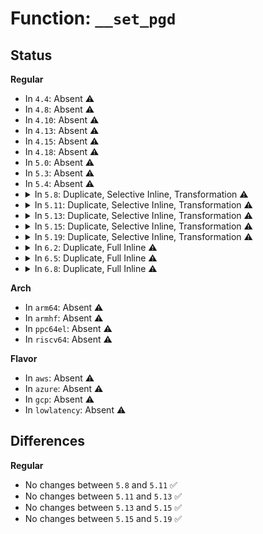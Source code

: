 # Function: <code>__set_pgd</code>

## Status
<b>Regular</b>
<ul>
<li>
In <code>4.4</code>: Absent ⚠️
</li>
<li>
In <code>4.8</code>: Absent ⚠️
</li>
<li>
In <code>4.10</code>: Absent ⚠️
</li>
<li>
In <code>4.13</code>: Absent ⚠️
</li>
<li>
In <code>4.15</code>: Absent ⚠️
</li>
<li>
In <code>4.18</code>: Absent ⚠️
</li>
<li>
In <code>5.0</code>: Absent ⚠️
</li>
<li>
In <code>5.3</code>: Absent ⚠️
</li>
<li>
In <code>5.4</code>: Absent ⚠️
</li>
<li>
<details>
<summary>In <code>5.8</code>: Duplicate, Selective Inline, Transformation ⚠️</summary>

```c
void __set_pgd(pgd_t *pgdp, pgd_t pgd);
```

**Collision:** Static Duplication

**Inline:** Selective

**Transformation:** True

**Instances:**

```
In arch/x86/entry/vsyscall/vsyscall_64.c (ffffffff82cc5acc)
Location: arch/x86/include/asm/paravirt.h:553
Inline: True
Inline callers:
  - arch/x86/entry/vsyscall/vsyscall_64.c:set_vsyscall_pgtable_user_bits
```
```
In arch/x86/xen/mmu_pv.c (ffffffff8102a496)
Location: arch/x86/include/asm/paravirt.h:553
Inline: False
Direct callers:
  - arch/x86/xen/mmu_pv.c:xen_relocate_p2m
  - arch/x86/xen/mmu_pv.c:xen_relocate_p2m
```
```
In arch/x86/kernel/ldt.c (ffffffff81038567)
Location: arch/x86/include/asm/paravirt.h:553
Inline: True
Inline callers:
  - arch/x86/kernel/ldt.c:map_ldt_struct_to_user
```
```
In arch/x86/kernel/machine_kexec_64.c (ffffffff81076ce7)
Location: arch/x86/include/asm/paravirt.h:553
Inline: True
Inline callers:
  - arch/x86/kernel/machine_kexec_64.c:init_transition_pgtable
```
```
In arch/x86/mm/init_64.c (ffffffff81084e91)
Location: arch/x86/include/asm/paravirt.h:553
Inline: True
Inline callers:
  - arch/x86/mm/init_64.c:sync_global_pgds_l5
  - arch/x86/mm/init_64.c:kernel_ident_mapping_init
Direct callers:
  - arch/x86/mm/init_64.c:__init_extra_mapping
```
```
In arch/x86/mm/fault.c (ffffffff81087d8f)
Location: arch/x86/include/asm/paravirt.h:553
Inline: True
Inline callers:
  - arch/x86/mm/fault.c:vmalloc_fault
```
```
In arch/x86/mm/pgtable.c (0)
Location: arch/x86/include/asm/paravirt.h:553
Inline: False
```
```
In arch/x86/mm/tlb.c (ffffffff8108ab39)
Location: arch/x86/include/asm/paravirt.h:553
Inline: True
Inline callers:
  - arch/x86/mm/tlb.c:sync_current_stack_to_mm
```
```
In arch/x86/mm/pat/set_memory.c (ffffffff8108cd48)
Location: arch/x86/include/asm/paravirt.h:553
Inline: True
Inline callers:
  - arch/x86/mm/pat/set_memory.c:populate_pgd
```
```
In arch/x86/mm/kaslr.c (ffffffff81094a1e)
Location: arch/x86/include/asm/paravirt.h:553
Inline: True
Direct callers:
  - arch/x86/mm/kaslr.c:init_trampoline_kaslr
```
```
In arch/x86/mm/pti.c (ffffffff81094b5e)
Location: arch/x86/include/asm/paravirt.h:553
Inline: True
Inline callers:
  - arch/x86/mm/pti.c:pti_user_pagetable_walk_p4d
```
```
In arch/x86/platform/uv/bios_uv.c (ffffffff82cec1dc)
Location: arch/x86/include/asm/paravirt.h:553
Inline: True
Inline callers:
  - arch/x86/platform/uv/bios_uv.c:efi_uv1_memmap_phys_epilog
```
```
In mm/memory.c (ffffffff8128cd88)
Location: arch/x86/include/asm/paravirt.h:553
Inline: True
Inline callers:
  - mm/memory.c:free_p4d_range
  - mm/memory.c:pgd_populate
```
```
In mm/pgtable-generic.c (ffffffff812a33bc)
Location: arch/x86/include/asm/paravirt.h:553
Inline: True
Inline callers:
  - mm/pgtable-generic.c:pgd_clear_bad
```
```
In mm/sparse-vmemmap.c (ffffffff812d1819)
Location: arch/x86/include/asm/paravirt.h:553
Inline: True
```
```
In arch/x86/power/hibernate_64.c (ffffffff81bba7a9)
Location: arch/x86/include/asm/paravirt.h:553
Inline: True
Inline callers:
  - arch/x86/power/hibernate_64.c:set_up_temporary_text_mapping
  - arch/x86/power/hibernate_64.c:set_up_temporary_text_mapping
```
**Symbols:**

```
ffffffff8102a496-ffffffff8102a4a3: __set_pgd (STB_LOCAL)
ffffffff81085ef1-ffffffff81085efe: __set_pgd (STB_LOCAL)
ffffffff81094a1e-ffffffff81094a35: __set_pgd.constprop.0 (STB_LOCAL)
```
</details>
</li>
<li>
<details>
<summary>In <code>5.11</code>: Duplicate, Selective Inline, Transformation ⚠️</summary>

```c
void __set_pgd(pgd_t *pgdp, pgd_t pgd);
```

**Collision:** Static Duplication

**Inline:** Selective

**Transformation:** True

**Instances:**

```
In arch/x86/entry/vsyscall/vsyscall_64.c (ffffffff82fb13c6)
Location: arch/x86/include/asm/paravirt.h:475
Inline: True
Inline callers:
  - arch/x86/entry/vsyscall/vsyscall_64.c:set_vsyscall_pgtable_user_bits
```
```
In arch/x86/xen/mmu_pv.c (ffffffff81bd2bf2)
Location: arch/x86/include/asm/paravirt.h:475
Inline: False
Direct callers:
  - arch/x86/xen/mmu_pv.c:xen_relocate_p2m
  - arch/x86/xen/mmu_pv.c:xen_relocate_p2m
```
```
In arch/x86/kernel/ldt.c (ffffffff81038f17)
Location: arch/x86/include/asm/paravirt.h:475
Inline: True
Inline callers:
  - arch/x86/kernel/ldt.c:map_ldt_struct_to_user
```
```
In arch/x86/kernel/machine_kexec_64.c (ffffffff81077317)
Location: arch/x86/include/asm/paravirt.h:475
Inline: True
Inline callers:
  - arch/x86/kernel/machine_kexec_64.c:init_transition_pgtable
```
```
In arch/x86/mm/init_64.c (ffffffff81086424)
Location: arch/x86/include/asm/paravirt.h:475
Inline: True
Inline callers:
  - arch/x86/mm/init_64.c:kernel_ident_mapping_init
Direct callers:
  - arch/x86/mm/init_64.c:__init_extra_mapping
  - arch/x86/mm/init_64.c:sync_global_pgds_l5
```
```
In arch/x86/mm/pgtable.c (0)
Location: arch/x86/include/asm/paravirt.h:475
Inline: False
```
```
In arch/x86/mm/pat/set_memory.c (ffffffff8108cafa)
Location: arch/x86/include/asm/paravirt.h:475
Inline: True
Inline callers:
  - arch/x86/mm/pat/set_memory.c:populate_pgd
```
```
In arch/x86/mm/kaslr.c (ffffffff81bda1d4)
Location: arch/x86/include/asm/paravirt.h:475
Inline: True
Direct callers:
  - arch/x86/mm/kaslr.c:init_trampoline_kaslr
```
```
In arch/x86/mm/pti.c (ffffffff81093f1e)
Location: arch/x86/include/asm/paravirt.h:475
Inline: True
Inline callers:
  - arch/x86/mm/pti.c:pti_user_pagetable_walk_p4d
```
```
In mm/memory.c (ffffffff812985dd)
Location: arch/x86/include/asm/paravirt.h:475
Inline: True
Inline callers:
  - mm/memory.c:free_p4d_range
  - mm/memory.c:pgd_populate
```
```
In mm/pgtable-generic.c (ffffffff812aecd0)
Location: arch/x86/include/asm/paravirt.h:475
Inline: True
Inline callers:
  - mm/pgtable-generic.c:pgd_clear_bad
```
```
In mm/sparse-vmemmap.c (ffffffff81be8c0a)
Location: arch/x86/include/asm/paravirt.h:475
Inline: True
```
```
In arch/x86/power/hibernate_64.c (ffffffff81bceed9)
Location: arch/x86/include/asm/paravirt.h:475
Inline: True
Inline callers:
  - arch/x86/power/hibernate_64.c:set_up_temporary_text_mapping
  - arch/x86/power/hibernate_64.c:set_up_temporary_text_mapping
```
**Symbols:**

```
ffffffff81bd2bf2-ffffffff81bd2bff: __set_pgd (STB_LOCAL)
ffffffff81bd8884-ffffffff81bd8891: __set_pgd (STB_LOCAL)
ffffffff81bda1d4-ffffffff81bda1eb: __set_pgd.constprop.0 (STB_LOCAL)
```
</details>
</li>
<li>
<details>
<summary>In <code>5.13</code>: Duplicate, Selective Inline, Transformation ⚠️</summary>

```c
void __set_pgd(pgd_t *pgdp, pgd_t pgd);
```

**Collision:** Static Duplication

**Inline:** Selective

**Transformation:** True

**Instances:**

```
In arch/x86/entry/vsyscall/vsyscall_64.c (ffffffff831bb551)
Location: arch/x86/include/asm/paravirt.h:506
Inline: True
Inline callers:
  - arch/x86/entry/vsyscall/vsyscall_64.c:set_vsyscall_pgtable_user_bits
```
```
In arch/x86/xen/mmu_pv.c (ffffffff81bc4dbe)
Location: arch/x86/include/asm/paravirt.h:506
Inline: False
Direct callers:
  - arch/x86/xen/mmu_pv.c:xen_relocate_p2m
  - arch/x86/xen/mmu_pv.c:xen_relocate_p2m
```
```
In arch/x86/kernel/ldt.c (ffffffff8103aa0e)
Location: arch/x86/include/asm/paravirt.h:506
Inline: True
Inline callers:
  - arch/x86/kernel/ldt.c:map_ldt_struct_to_user
```
```
In arch/x86/kernel/machine_kexec_64.c (ffffffff81077dd6)
Location: arch/x86/include/asm/paravirt.h:506
Inline: True
Inline callers:
  - arch/x86/kernel/machine_kexec_64.c:init_transition_pgtable
```
```
In arch/x86/mm/init_64.c (ffffffff810871ba)
Location: arch/x86/include/asm/paravirt.h:506
Inline: True
Inline callers:
  - arch/x86/mm/init_64.c:kernel_ident_mapping_init
Direct callers:
  - arch/x86/mm/init_64.c:__init_extra_mapping
  - arch/x86/mm/init_64.c:sync_global_pgds_l5
```
```
In arch/x86/mm/pgtable.c (0)
Location: arch/x86/include/asm/paravirt.h:506
Inline: False
```
```
In arch/x86/mm/pat/set_memory.c (ffffffff8108d722)
Location: arch/x86/include/asm/paravirt.h:506
Inline: True
Inline callers:
  - arch/x86/mm/pat/set_memory.c:populate_pgd
```
```
In arch/x86/mm/kaslr.c (ffffffff81bcc2fb)
Location: arch/x86/include/asm/paravirt.h:506
Inline: True
Direct callers:
  - arch/x86/mm/kaslr.c:init_trampoline_kaslr
```
```
In arch/x86/mm/pti.c (ffffffff810948e9)
Location: arch/x86/include/asm/paravirt.h:506
Inline: True
Inline callers:
  - arch/x86/mm/pti.c:pti_user_pagetable_walk_p4d
```
```
In mm/memory.c (ffffffff8129d43e)
Location: arch/x86/include/asm/paravirt.h:506
Inline: True
Inline callers:
  - mm/memory.c:free_p4d_range
  - mm/memory.c:pgd_populate
```
```
In mm/pgtable-generic.c (ffffffff812b4207)
Location: arch/x86/include/asm/paravirt.h:506
Inline: True
Inline callers:
  - mm/pgtable-generic.c:pgd_clear_bad
```
```
In mm/sparse-vmemmap.c (ffffffff81bdac36)
Location: arch/x86/include/asm/paravirt.h:506
Inline: True
```
```
In arch/x86/power/hibernate_64.c (ffffffff81bc2893)
Location: arch/x86/include/asm/paravirt.h:506
Inline: True
Inline callers:
  - arch/x86/power/hibernate_64.c:set_up_temporary_text_mapping
  - arch/x86/power/hibernate_64.c:set_up_temporary_text_mapping
```
**Symbols:**

```
ffffffff81bc4dbe-ffffffff81bc4dcb: __set_pgd (STB_LOCAL)
ffffffff81bca72b-ffffffff81bca738: __set_pgd (STB_LOCAL)
ffffffff81bcc2fb-ffffffff81bcc312: __set_pgd.constprop.0 (STB_LOCAL)
```
</details>
</li>
<li>
<details>
<summary>In <code>5.15</code>: Duplicate, Selective Inline, Transformation ⚠️</summary>

```c
void __set_pgd(pgd_t *pgdp, pgd_t pgd);
```

**Collision:** Static Duplication

**Inline:** Selective

**Transformation:** True

**Instances:**

```
In arch/x86/entry/vsyscall/vsyscall_64.c (ffffffff8329ba7c)
Location: arch/x86/include/asm/paravirt.h:506
Inline: True
Inline callers:
  - arch/x86/entry/vsyscall/vsyscall_64.c:set_vsyscall_pgtable_user_bits
```
```
In arch/x86/xen/mmu_pv.c (ffffffff81c9759a)
Location: arch/x86/include/asm/paravirt.h:506
Inline: False
Direct callers:
  - arch/x86/xen/mmu_pv.c:xen_relocate_p2m
  - arch/x86/xen/mmu_pv.c:xen_relocate_p2m
```
```
In arch/x86/kernel/ldt.c (ffffffff81040409)
Location: arch/x86/include/asm/paravirt.h:506
Inline: True
Inline callers:
  - arch/x86/kernel/ldt.c:map_ldt_struct_to_user
```
```
In arch/x86/kernel/machine_kexec_64.c (ffffffff810855e4)
Location: arch/x86/include/asm/paravirt.h:506
Inline: True
Inline callers:
  - arch/x86/kernel/machine_kexec_64.c:init_transition_pgtable
```
```
In arch/x86/mm/init_64.c (ffffffff810964d8)
Location: arch/x86/include/asm/paravirt.h:506
Inline: True
Inline callers:
  - arch/x86/mm/init_64.c:kernel_ident_mapping_init
Direct callers:
  - arch/x86/mm/init_64.c:__init_extra_mapping
  - arch/x86/mm/init_64.c:sync_global_pgds_l5
```
```
In arch/x86/mm/pgtable.c (0)
Location: arch/x86/include/asm/paravirt.h:506
Inline: False
```
```
In arch/x86/mm/pat/set_memory.c (ffffffff8109cfab)
Location: arch/x86/include/asm/paravirt.h:506
Inline: True
Inline callers:
  - arch/x86/mm/pat/set_memory.c:populate_pgd
```
```
In arch/x86/mm/kaslr.c (ffffffff81ca233c)
Location: arch/x86/include/asm/paravirt.h:506
Inline: True
Direct callers:
  - arch/x86/mm/kaslr.c:init_trampoline_kaslr
```
```
In arch/x86/mm/pti.c (ffffffff810a4842)
Location: arch/x86/include/asm/paravirt.h:506
Inline: True
Inline callers:
  - arch/x86/mm/pti.c:pti_user_pagetable_walk_p4d
```
```
In mm/memory.c (ffffffff812de890)
Location: arch/x86/include/asm/paravirt.h:506
Inline: True
Inline callers:
  - mm/memory.c:free_p4d_range
  - mm/memory.c:pgd_populate
```
```
In mm/pgtable-generic.c (ffffffff812f5de7)
Location: arch/x86/include/asm/paravirt.h:506
Inline: True
Inline callers:
  - mm/pgtable-generic.c:pgd_clear_bad
```
```
In mm/sparse-vmemmap.c (ffffffff81cc06d1)
Location: arch/x86/include/asm/paravirt.h:506
Inline: True
```
```
In arch/x86/power/hibernate_64.c (ffffffff81c92f69)
Location: arch/x86/include/asm/paravirt.h:506
Inline: True
Inline callers:
  - arch/x86/power/hibernate_64.c:set_up_temporary_text_mapping
```
**Symbols:**

```
ffffffff81c9759a-ffffffff81c975a7: __set_pgd (STB_LOCAL)
ffffffff81c9fbd1-ffffffff81c9fbde: __set_pgd (STB_LOCAL)
ffffffff81ca233c-ffffffff81ca2353: __set_pgd.constprop.0 (STB_LOCAL)
```
</details>
</li>
<li>
<details>
<summary>In <code>5.19</code>: Duplicate, Selective Inline, Transformation ⚠️</summary>

```c
void __set_pgd(pgd_t *pgdp, pgd_t pgd);
```

**Collision:** Static Duplication

**Inline:** Selective

**Transformation:** True

**Instances:**

```
In arch/x86/entry/vsyscall/vsyscall_64.c (ffffffff8344a276)
Location: arch/x86/include/asm/paravirt.h:512
Inline: True
Inline callers:
  - arch/x86/entry/vsyscall/vsyscall_64.c:set_vsyscall_pgtable_user_bits
```
```
In arch/x86/xen/mmu_pv.c (ffffffff81e46a09)
Location: arch/x86/include/asm/paravirt.h:512
Inline: False
Direct callers:
  - arch/x86/xen/mmu_pv.c:xen_relocate_p2m
  - arch/x86/xen/mmu_pv.c:xen_relocate_p2m
```
```
In arch/x86/kernel/ldt.c (ffffffff81047d2c)
Location: arch/x86/include/asm/paravirt.h:512
Inline: True
Inline callers:
  - arch/x86/kernel/ldt.c:map_ldt_struct_to_user
```
```
In arch/x86/kernel/machine_kexec_64.c (ffffffff810959b5)
Location: arch/x86/include/asm/paravirt.h:512
Inline: True
Inline callers:
  - arch/x86/kernel/machine_kexec_64.c:init_transition_pgtable
```
```
In arch/x86/mm/init_64.c (ffffffff810a8d39)
Location: arch/x86/include/asm/paravirt.h:512
Inline: True
Inline callers:
  - arch/x86/mm/init_64.c:kernel_ident_mapping_init
Direct callers:
  - arch/x86/mm/init_64.c:__init_extra_mapping
  - arch/x86/mm/init_64.c:sync_global_pgds_l5
```
```
In arch/x86/mm/pgtable.c (0)
Location: arch/x86/include/asm/paravirt.h:512
Inline: False
```
```
In arch/x86/mm/pat/set_memory.c (ffffffff810b0823)
Location: arch/x86/include/asm/paravirt.h:512
Inline: True
Inline callers:
  - arch/x86/mm/pat/set_memory.c:populate_pgd
```
```
In arch/x86/mm/kaslr.c (ffffffff81e51a0c)
Location: arch/x86/include/asm/paravirt.h:512
Inline: True
Direct callers:
  - arch/x86/mm/kaslr.c:init_trampoline_kaslr
```
```
In arch/x86/mm/pti.c (ffffffff810b90d8)
Location: arch/x86/include/asm/paravirt.h:512
Inline: True
Inline callers:
  - arch/x86/mm/pti.c:pti_user_pagetable_walk_p4d
```
```
In mm/percpu.c (ffffffff81e6c734)
Location: arch/x86/include/asm/paravirt.h:512
Inline: True
```
```
In mm/memory.c (ffffffff8133e97b)
Location: arch/x86/include/asm/paravirt.h:512
Inline: True
Inline callers:
  - mm/memory.c:free_p4d_range
  - mm/memory.c:pgd_populate
```
```
In mm/pgtable-generic.c (ffffffff81359d0e)
Location: arch/x86/include/asm/paravirt.h:512
Inline: True
Inline callers:
  - mm/pgtable-generic.c:pgd_clear_bad
```
```
In mm/sparse-vmemmap.c (ffffffff81e72ade)
Location: arch/x86/include/asm/paravirt.h:512
Inline: True
```
```
In arch/x86/power/hibernate_64.c (ffffffff81e428fc)
Location: arch/x86/include/asm/paravirt.h:512
Inline: True
Inline callers:
  - arch/x86/power/hibernate_64.c:set_up_temporary_text_mapping
```
**Symbols:**

```
ffffffff81e46a09-ffffffff81e46a2f: __set_pgd (STB_LOCAL)
ffffffff810a7e10-ffffffff810a7e36: __set_pgd (STB_LOCAL)
ffffffff81e51a0c-ffffffff81e51a3c: __set_pgd.constprop.0 (STB_LOCAL)
```
</details>
</li>
<li>
<details>
<summary>In <code>6.2</code>: Duplicate, Full Inline ⚠️</summary>

**Collision:** Static Duplication

**Inline:** Full

**Transformation:** False

**Instances:**

```
In arch/x86/entry/vsyscall/vsyscall_64.c (ffffffff83e64882)
Location: arch/x86/include/asm/paravirt.h:512
Inline: True
Inline callers:
  - arch/x86/entry/vsyscall/vsyscall_64.c:set_vsyscall_pgtable_user_bits
```
```
In arch/x86/xen/mmu_pv.c (ffffffff83e7014f)
Location: arch/x86/include/asm/paravirt.h:512
Inline: True
Inline callers:
  - arch/x86/xen/mmu_pv.c:xen_relocate_p2m
  - arch/x86/xen/mmu_pv.c:xen_relocate_p2m
```
```
In arch/x86/kernel/ldt.c (ffffffff81052a0c)
Location: arch/x86/include/asm/paravirt.h:512
Inline: True
Inline callers:
  - arch/x86/kernel/ldt.c:map_ldt_struct_to_user
```
```
In arch/x86/kernel/machine_kexec_64.c (ffffffff810ab5f7)
Location: arch/x86/include/asm/paravirt.h:512
Inline: True
Inline callers:
  - arch/x86/kernel/machine_kexec_64.c:init_transition_pgtable
```
```
In arch/x86/mm/init_64.c (ffffffff83e9b4b5)
Location: arch/x86/include/asm/paravirt.h:512
Inline: True
Inline callers:
  - arch/x86/mm/init_64.c:__init_extra_mapping
  - arch/x86/mm/init_64.c:sync_global_pgds_l5
  - arch/x86/mm/init_64.c:kernel_ident_mapping_init
```
```
In arch/x86/mm/pgtable.c (0)
Location: arch/x86/include/asm/paravirt.h:512
Inline: False
```
```
In arch/x86/mm/pat/set_memory.c (ffffffff810caef0)
Location: arch/x86/include/asm/paravirt.h:512
Inline: True
Inline callers:
  - arch/x86/mm/pat/set_memory.c:populate_pgd
```
```
In arch/x86/mm/kaslr.c (ffffffff820c78d5)
Location: arch/x86/include/asm/paravirt.h:512
Inline: True
Inline callers:
  - arch/x86/mm/kaslr.c:init_trampoline_kaslr
```
```
In arch/x86/mm/pti.c (ffffffff810d4a27)
Location: arch/x86/include/asm/paravirt.h:512
Inline: True
Inline callers:
  - arch/x86/mm/pti.c:pti_user_pagetable_walk_p4d
```
```
In mm/percpu.c (ffffffff8139d3ea)
Location: arch/x86/include/asm/paravirt.h:512
Inline: True
```
```
In mm/memory.c (ffffffff813b59eb)
Location: arch/x86/include/asm/paravirt.h:512
Inline: True
Inline callers:
  - mm/memory.c:free_p4d_range
  - mm/memory.c:pgd_populate
```
```
In mm/pgtable-generic.c (ffffffff813d46fe)
Location: arch/x86/include/asm/paravirt.h:512
Inline: True
Inline callers:
  - mm/pgtable-generic.c:pgd_clear_bad
```
```
In mm/sparse-vmemmap.c (ffffffff8141bcda)
Location: arch/x86/include/asm/paravirt.h:512
Inline: True
```
```
In arch/x86/power/hibernate_64.c (ffffffff8201d333)
Location: arch/x86/include/asm/paravirt.h:512
Inline: True
Inline callers:
  - arch/x86/power/hibernate_64.c:set_up_temporary_text_mapping
  - arch/x86/power/hibernate_64.c:set_up_temporary_text_mapping
```
</details>
</li>
<li>
<details>
<summary>In <code>6.5</code>: Duplicate, Full Inline ⚠️</summary>

**Collision:** Static Duplication

**Inline:** Full

**Transformation:** False

**Instances:**

```
In arch/x86/entry/vsyscall/vsyscall_64.c (ffffffff83684f02)
Location: arch/x86/include/asm/paravirt.h:507
Inline: True
Inline callers:
  - arch/x86/entry/vsyscall/vsyscall_64.c:set_vsyscall_pgtable_user_bits
```
```
In arch/x86/xen/mmu_pv.c (ffffffff83690fcf)
Location: arch/x86/include/asm/paravirt.h:507
Inline: True
Inline callers:
  - arch/x86/xen/mmu_pv.c:xen_relocate_p2m
  - arch/x86/xen/mmu_pv.c:xen_relocate_p2m
```
```
In arch/x86/kernel/ldt.c (ffffffff8105398a)
Location: arch/x86/include/asm/paravirt.h:507
Inline: True
Inline callers:
  - arch/x86/kernel/ldt.c:map_ldt_struct_to_user
```
```
In arch/x86/kernel/machine_kexec_64.c (ffffffff810af1b7)
Location: arch/x86/include/asm/paravirt.h:507
Inline: True
Inline callers:
  - arch/x86/kernel/machine_kexec_64.c:init_transition_pgtable
```
```
In arch/x86/mm/init_64.c (ffffffff836bef55)
Location: arch/x86/include/asm/paravirt.h:507
Inline: True
Inline callers:
  - arch/x86/mm/init_64.c:__init_extra_mapping
  - arch/x86/mm/init_64.c:sync_global_pgds_l5
  - arch/x86/mm/init_64.c:kernel_ident_mapping_init
```
```
In arch/x86/mm/pgtable.c (0)
Location: arch/x86/include/asm/paravirt.h:507
Inline: False
```
```
In arch/x86/mm/pat/set_memory.c (ffffffff810ce520)
Location: arch/x86/include/asm/paravirt.h:507
Inline: True
Inline callers:
  - arch/x86/mm/pat/set_memory.c:populate_pgd
```
```
In arch/x86/mm/pti.c (ffffffff810d7f37)
Location: arch/x86/include/asm/paravirt.h:507
Inline: True
Inline callers:
  - arch/x86/mm/pti.c:pti_user_pagetable_walk_p4d
```
```
In mm/percpu.c (ffffffff813d051a)
Location: arch/x86/include/asm/paravirt.h:507
Inline: True
```
```
In mm/memory.c (ffffffff813eb09b)
Location: arch/x86/include/asm/paravirt.h:507
Inline: True
Inline callers:
  - mm/memory.c:free_p4d_range
  - mm/memory.c:pgd_populate
```
```
In mm/pgtable-generic.c (ffffffff814090ce)
Location: arch/x86/include/asm/paravirt.h:507
Inline: True
Inline callers:
  - mm/pgtable-generic.c:pgd_clear_bad
```
```
In mm/sparse-vmemmap.c (ffffffff8144f2da)
Location: arch/x86/include/asm/paravirt.h:507
Inline: True
```
```
In arch/x86/power/hibernate_64.c (ffffffff8209d9c3)
Location: arch/x86/include/asm/paravirt.h:507
Inline: True
Inline callers:
  - arch/x86/power/hibernate_64.c:set_up_temporary_text_mapping
  - arch/x86/power/hibernate_64.c:set_up_temporary_text_mapping
```
</details>
</li>
<li>
<details>
<summary>In <code>6.8</code>: Duplicate, Full Inline ⚠️</summary>

**Collision:** Static Duplication

**Inline:** Full

**Transformation:** False

**Instances:**

```
In arch/x86/entry/vsyscall/vsyscall_64.c (ffffffff838b40a2)
Location: arch/x86/include/asm/paravirt.h:505
Inline: True
Inline callers:
  - arch/x86/entry/vsyscall/vsyscall_64.c:set_vsyscall_pgtable_user_bits
```
```
In arch/x86/xen/mmu_pv.c (ffffffff838c0adf)
Location: arch/x86/include/asm/paravirt.h:505
Inline: True
Inline callers:
  - arch/x86/xen/mmu_pv.c:xen_relocate_p2m
  - arch/x86/xen/mmu_pv.c:xen_relocate_p2m
```
```
In arch/x86/kernel/ldt.c (ffffffff8105abaa)
Location: arch/x86/include/asm/paravirt.h:505
Inline: True
Inline callers:
  - arch/x86/kernel/ldt.c:map_ldt_struct_to_user
```
```
In arch/x86/kernel/machine_kexec_64.c (ffffffff810b5d47)
Location: arch/x86/include/asm/paravirt.h:505
Inline: True
Inline callers:
  - arch/x86/kernel/machine_kexec_64.c:init_transition_pgtable
```
```
In arch/x86/mm/init_64.c (ffffffff838ef9f5)
Location: arch/x86/include/asm/paravirt.h:505
Inline: True
Inline callers:
  - arch/x86/mm/init_64.c:__init_extra_mapping
  - arch/x86/mm/init_64.c:sync_global_pgds_l5
  - arch/x86/mm/init_64.c:kernel_ident_mapping_init
```
```
In arch/x86/mm/pgtable.c (0)
Location: arch/x86/include/asm/paravirt.h:505
Inline: False
```
```
In arch/x86/mm/pat/set_memory.c (ffffffff810d6c00)
Location: arch/x86/include/asm/paravirt.h:505
Inline: True
Inline callers:
  - arch/x86/mm/pat/set_memory.c:populate_pgd
```
```
In arch/x86/mm/pti.c (ffffffff810e07b7)
Location: arch/x86/include/asm/paravirt.h:505
Inline: True
Inline callers:
  - arch/x86/mm/pti.c:pti_user_pagetable_walk_p4d
```
```
In mm/percpu.c (ffffffff813faeda)
Location: arch/x86/include/asm/paravirt.h:505
Inline: True
```
```
In mm/memory.c (ffffffff8141789b)
Location: arch/x86/include/asm/paravirt.h:505
Inline: True
Inline callers:
  - mm/memory.c:free_p4d_range
  - mm/memory.c:pgd_populate
```
```
In mm/pgtable-generic.c (ffffffff814358be)
Location: arch/x86/include/asm/paravirt.h:505
Inline: True
Inline callers:
  - mm/pgtable-generic.c:pgd_clear_bad
```
```
In mm/sparse-vmemmap.c (ffffffff81488f5a)
Location: arch/x86/include/asm/paravirt.h:505
Inline: True
```
```
In arch/x86/power/hibernate_64.c (ffffffff821751c3)
Location: arch/x86/include/asm/paravirt.h:505
Inline: True
Inline callers:
  - arch/x86/power/hibernate_64.c:set_up_temporary_text_mapping
  - arch/x86/power/hibernate_64.c:set_up_temporary_text_mapping
```
</details>
</li>
</ul>
<b>Arch</b>
<ul>
<li>
In <code>arm64</code>: Absent ⚠️
</li>
<li>
In <code>armhf</code>: Absent ⚠️
</li>
<li>
In <code>ppc64el</code>: Absent ⚠️
</li>
<li>
In <code>riscv64</code>: Absent ⚠️
</li>
</ul>
<b>Flavor</b>
<ul>
<li>
In <code>aws</code>: Absent ⚠️
</li>
<li>
In <code>azure</code>: Absent ⚠️
</li>
<li>
In <code>gcp</code>: Absent ⚠️
</li>
<li>
In <code>lowlatency</code>: Absent ⚠️
</li>
</ul>

## Differences
<b>Regular</b>
<ul>
<li>
No changes between <code>5.8</code> and <code>5.11</code> ✅
</li>
<li>
No changes between <code>5.11</code> and <code>5.13</code> ✅
</li>
<li>
No changes between <code>5.13</code> and <code>5.15</code> ✅
</li>
<li>
No changes between <code>5.15</code> and <code>5.19</code> ✅
</li>
</ul>

